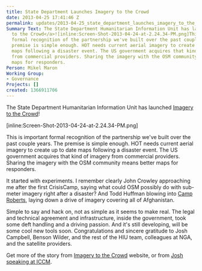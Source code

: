 ```yaml
---
title: State Department Launches Imagery to the Crowd
date: 2013-04-25 17:41:46 Z
permalink: updates/2013-04-25_state_department_launches_imagery_to_the_crowd
Summary Text: The State Department Humanitarian Information Unit has launched <a href="https://hiu.state.gov/ittc/ittc.aspx">Imagery
  to the Crowd</a>![inline:Screen-Shot-2013-04-24-at-2.24.34-PM.png]This is important
  formal recognition of the partnership we've built over the past couple years. The
  premise is simple enough. HOT needs current aerial imagery to create up to date
  maps following a disaster event. The US government acquires that kind of imagery
  from commercial providers. Sharing the imagery with the OSM community means better
  maps for responders.
Person: Mikel Maron
Working Group:
- Governance
Projects: []
created: 1366911706
---
```


The State Department Humanitarian Information Unit has launched <a href="https://hiu.state.gov/ittc/ittc.aspx">Imagery to the Crowd</a>!

[inline:Screen-Shot-2013-04-24-at-2.24.34-PM.png]

This is important formal recognition of the partnership we've built over the past couple years. The premise is simple enough. HOT needs current aerial imagery to create up to date maps following a disaster event. The US government acquires that kind of imagery from commercial providers. Sharing the imagery with the OSM community means better maps for responders.

It started with experiments. I remember clearly John Crowley approaching me after the first CrisisCamp, saying what could OSM possibly do with sub-meter imagery right after a disaster? And Todd Huffman blowing into <a href="http://brainoff.com/weblog/2009/08/10/1410">Camp Roberts</a>, laying down a drive of imagery covering all of Afghanistan.

Simple to say and hack on, not as simple as it seems to make real. The legal and technical agreement and infrastructure, inside the government, took some deft handling and a driving passion. And it's still developing, will be some cool new tools soon. Congratulations and sincere gratitude to Josh Campbell, Benson Wilder, and the rest of the HIU team, colleagues at NGA, and the satellite providers.

Get more of the story from <a href="https://hiu.state.gov/ittc/ittc.aspx">Imagery to the Crowd</a> website, or from <a href="http://www.youtube.com/watch?v=zVfDhya2FQ8">Josh speaking at ICCM</a>.

